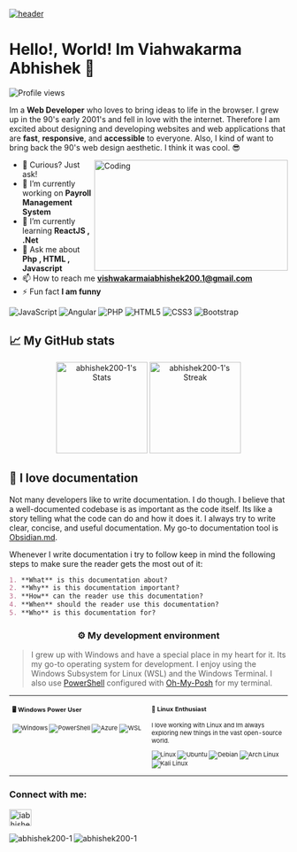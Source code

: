  [![header](https://www.pramukhdigital.com/wp-content/uploads/2018/07/New-PNC-Animated-Banners.gif)](https://abhishek200-1)

# Hello!, World! Im Viahwakarma Abhishek 👋

![Profile views](https://komarev.com/ghpvc/?username=abhishek200-1&label=Profile%20views&color=0e75b6&style=flat)

<div class="github-introduction">

Im a **Web Developer** who loves to bring ideas to life in the browser. I grew up in the 90's early 2001's and fell in love with the internet. Therefore I am excited about designing and developing websites and web applications that are **fast**, **responsive**, and **accessible** to everyone. Also, I kind of want to bring back the 90's web design aesthetic. I think it was cool. 😎

<img align="right" alt="Coding" width="350" height="200px" src="https://cdn.dribbble.com/users/1162077/screenshots/3848914/programmer.gif">
</div>

- 💬 Curious? Just ask!
- 🔭 I’m currently working on **Payroll Management System**
- 🌱 I’m currently learning **ReactJS , .Net**
- 💬 Ask me about **Php , HTML , Javascript**
- 📫 How to reach me **vishwakarmaiabhishek200.1@gmail.com**
- ⚡ Fun fact **I am funny**


<div class="badges-intro">

![JavaScript](https://img.shields.io/badge/-JavaScript-000000?style=flat&logo=javascript&logoColor=#F7DF1E)
![Angular](https://img.shields.io/badge/-Angular-000000?style=flat&logo=angular&logoColor=#DD0031)
![PHP](https://img.shields.io/badge/-PHP-000000?style=flat&logo=php&logoColor=#777BB4)
![HTML5](https://img.shields.io/badge/-HTML5-000000?style=flat&logo=html5&logoColor=#E34F26)
![CSS3](https://img.shields.io/badge/-CSS3-000000?style=flat&logo=css3&logoColor=#1572B6)
![Bootstrap](https://img.shields.io/badge/-Bootstrap-000000?style=flat&logo=bootstrap&logoColor=#7952B3)

</div>

## 📈 My GitHub stats

<div class="badges-githubstats">
  <p align="center">
    <img src="https://github-readme-stats.vercel.app/api?username=abhishek200-1&theme=tokyonight&show_icons=true&hide_border=true&count_private=true" alt="abhishek200-1's Stats" height="165">
    <img src="https://github-readme-streak-stats.herokuapp.com/?user=abhishek200-1&theme=tokyonight&hide_border=true" alt="abhishek200-1's Streak" height="165">
  </p>
</div>

## 📃 I love documentation

Not many developers like to write documentation. I do though. I believe that a well-documented codebase is as important as the code itself. Its like a story telling what the code can do and how it does it. I always try to write clear, concise, and useful documentation. My go-to documentation tool is <a href="https://obsidian.md/" target="_blank">Obsidian.md</a>.

Whenever I write documentation i try to follow keep in mind the following steps to make sure the reader gets the most out of it:

```markdown
1. **What** is this documentation about?
2. **Why** is this documentation important?
3. **How** can the reader use this documentation?
4. **When** should the reader use this documentation?
5. **Who** is this documentation for?
```

### <p align="center">⚙️ My development environment </p>

> I grew up with Windows and have a special place in my heart for it. Its my go-to operating system for development. I enjoy using the Windows Subsystem for Linux (WSL) and the Windows Terminal. I also use <a href="https://docs.microsoft.com/en-us/powershell/" target="_blank">PowerShell</a> configured with <a href="https://ohmyposh.dev/" target="_blank">Oh-My-Posh</a> for my terminal.

<div class="table-devenvironment">
  <table style="font-size: 11px">
  <tr>
  <td valign="top" width="50%">
  
  #### 🖥️ Windows Power User
  
  ![Windows](https://img.shields.io/badge/-Windows-503D4D?style=flat&logo=windows&logoColor=#0078D6)
  ![PowerShell](https://img.shields.io/badge/-PowerShell-000000?style=flat&logo=powershell&logoColor=#5391FE)
  ![Azure](https://img.shields.io/badge/-Azure-000000?style=flat&logo=microsoft-azure&logoColor=#0078D4)
  ![WSL](https://img.shields.io/badge/-WSL-000000?style=flat&logo=windows-subsystem-for-linux&logoColor=#FCC624)
  
  </td>
  <td valign="top" width="50%">
  
  #### 🐧 Linux Enthusiast
  
  I love working with Linux and Im always exploring new things in the vast open-source world.
  
  ![Linux](https://img.shields.io/badge/-Linux-000000?style=flat&logo=linux&logoColor=#FCC624)
  ![Ubuntu](https://img.shields.io/badge/-Ubuntu-000000?style=flat&logo=ubuntu&logoColor=#E95420)
  ![Debian](https://img.shields.io/badge/-Debian-000000?style=flat&logo=debian&logoColor=#A81D33)
  ![Arch Linux](https://img.shields.io/badge/-Arch%20Linux-000000?style=flat&logo=arch-linux&logoColor=#1793D1)
  ![Kali Linux](https://img.shields.io/badge/-Kali%20Linux-000000?style=flat&logo=kali-linux&logoColor=#557C94)
  
  </td>
  </tr>
  </table>
<h3 align="left">Connect with me:</h3>
<p align="left">
<a href="https://instagram.com/iabhishekvishwakarma" target="blank"><img align="center" src="https://raw.githubusercontent.com/rahuldkjain/github-profile-readme-generator/master/src/images/icons/Social/instagram.svg" alt="iabhishekvishwakarma" height="30" width="40" /></a>
</p>
<div>
<p><img align="left" src="https://github-readme-stats.vercel.app/api/top-langs?username=abhishek200-1&show_icons=true&locale=en&layout=compact" alt="abhishek200-1" /></p

<p><img align="center" src="https://github-readme-streak-stats.herokuapp.com/?user=abhishek200-1&" alt="abhishek200-1" /></p>
</div>
</div>
